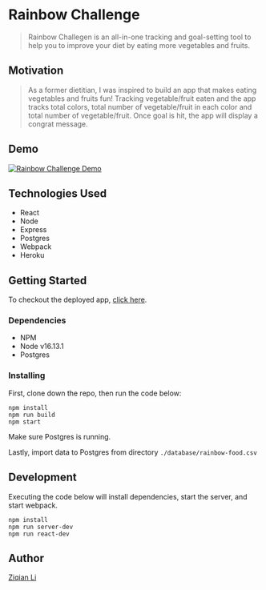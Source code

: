 # Rainbow Challenge
> Rainbow Challegen is an all-in-one tracking and goal-setting tool to help you to improve your diet by eating more vegetables and fruits.

## Motivation
> As a former dietitian, I was inspired to build an app that makes eating vegetables and fruits fun! Tracking vegetable/fruit eaten and the app tracks total colors, total number of vegetable/fruit in each color and total number of vegetable/fruit. Once goal is hit, the app will display a congrat message.

## Demo
[![Rainbow Challenge Demo](https://user-images.githubusercontent.com/67238418/200970905-372cf655-e98e-4682-8e95-774d9d867ad5.png)](https://www.youtube.com/watch?v=FwGYHLi69TU)

## Technologies Used
- React
- Node
- Express
- Postgres
- Webpack
- Heroku

## Getting Started
To checkout the deployed app, [click here](https://rainbow-challenge.herokuapp.com/).

### Dependencies
* NPM
* Node v16.13.1
* Postgres

### Installing
First, clone down the repo, then run the code below:
```
npm install
npm run build
npm start
```
Make sure Postgres is running.

Lastly, import data to Postgres from directory `./database/rainbow-food.csv`

## Development
Executing the code below will install dependencies, start the server, and start webpack.
```
npm install
npm run server-dev
npm run react-dev
```

## Author
[Ziqian Li](https://github.com/zxl3269117)
